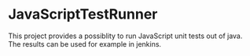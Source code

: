 JavaScriptTestRunner
====================

This project provides a possiblity to run JavaScript unit tests out of java. The results can be used for example in jenkins.
